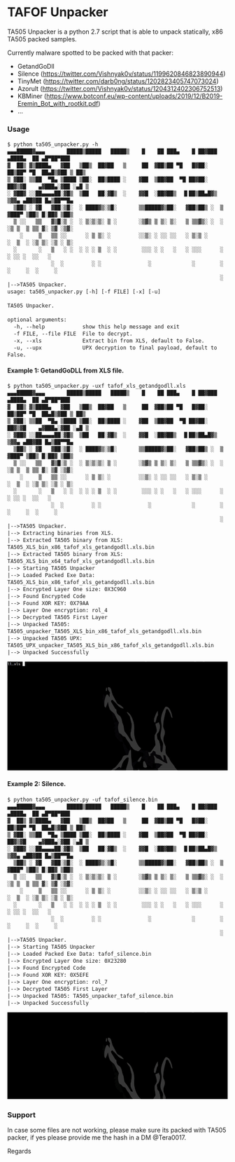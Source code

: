 TAFOF Unpacker
==============

TA505 Unpacker is a python 2.7 script that is able to unpack statically, x86 TA505 packed samples.

Currently malware spotted to be packed with that packer:
- GetandGoDll
- Silence (https://twitter.com/Vishnyak0v/status/1199620846823890944)
- TinyMet (https://twitter.com/darb0ng/status/1202823405747073024)
- Azorult (https://twitter.com/Vishnyak0v/status/1204312402306752513)
- KBMiner (https://www.botconf.eu/wp-content/uploads/2019/12/B2019-Eremin_Bot_with_rootkit.pdf)
- ...

### Usage
```
$ python ta505_unpacker.py -h
▄▄▄█████▓▄▄▄       █████▒█████   █████▒    █    ██ ███▄    █ ██▓███  ▄████▄  ██ ▄█▀██▀███  
▓  ██▒ ▓▒████▄   ▓██   ▒██▒  ██▓██   ▒     ██  ▓██▒██ ▀█   █▓██░  ██▒██▀ ▀█  ██▄█▒▓██ ▒ ██▒
▒ ▓██░ ▒▒██  ▀█▄ ▒████ ▒██░  ██▒████ ░    ▓██  ▒██▓██  ▀█ ██▓██░ ██▓▒▓█    ▄▓███▄░▓██ ░▄█ ▒
░ ▓██▓ ░░██▄▄▄▄██░▓█▒  ▒██   ██░▓█▒  ░    ▓▓█  ░██▓██▒  ▐▌██▒██▄█▓▒ ▒▓▓▄ ▄██▓██ █▄▒██▀▀█▄  
  ▒██▒ ░ ▓█   ▓██░▒█░  ░ ████▓▒░▒█░       ▒▒█████▓▒██░   ▓██▒██▒ ░  ▒ ▓███▀ ▒██▒ █░██▓ ▒██▒
  ▒ ░░   ▒▒   ▓▒█░▒ ░  ░ ▒░▒░▒░ ▒ ░       ░▒▓▒ ▒ ▒░ ▒░   ▒ ▒▒▓▒░ ░  ░ ░▒ ▒  ▒ ▒▒ ▓░ ▒▓ ░▒▓░
    ░     ▒   ▒▒ ░░      ░ ▒ ▒░ ░         ░░▒░ ░ ░░ ░░   ░ ▒░▒ ░      ░  ▒  ░ ░▒ ▒░ ░▒ ░ ▒░
  ░       ░   ▒   ░ ░  ░ ░ ░ ▒  ░ ░        ░░░ ░ ░   ░   ░ ░░░      ░       ░ ░░ ░  ░░   ░ 
              ░  ░         ░ ░               ░             ░        ░ ░     ░  ░     ░     
                                                                    ░                      
|-->TA505 Unpacker.
usage: ta505_unpacker.py [-h] [-f FILE] [-x] [-u]

TA505 Unpacker.

optional arguments:
  -h, --help            show this help message and exit
  -f FILE, --file FILE  File to decrypt.
  -x, --xls             Extract bin from XLS, default to False.
  -u, --upx             UPX decryption to final payload, default to False.
```

#### Example 1: GetandGoDLL from XLS file.
```
$ python ta505_unpacker.py -uxf tafof_xls_getandgodll.xls 
▄▄▄█████▓▄▄▄       █████▒█████   █████▒    █    ██ ███▄    █ ██▓███  ▄████▄  ██ ▄█▀██▀███  
▓  ██▒ ▓▒████▄   ▓██   ▒██▒  ██▓██   ▒     ██  ▓██▒██ ▀█   █▓██░  ██▒██▀ ▀█  ██▄█▒▓██ ▒ ██▒
▒ ▓██░ ▒▒██  ▀█▄ ▒████ ▒██░  ██▒████ ░    ▓██  ▒██▓██  ▀█ ██▓██░ ██▓▒▓█    ▄▓███▄░▓██ ░▄█ ▒
░ ▓██▓ ░░██▄▄▄▄██░▓█▒  ▒██   ██░▓█▒  ░    ▓▓█  ░██▓██▒  ▐▌██▒██▄█▓▒ ▒▓▓▄ ▄██▓██ █▄▒██▀▀█▄  
  ▒██▒ ░ ▓█   ▓██░▒█░  ░ ████▓▒░▒█░       ▒▒█████▓▒██░   ▓██▒██▒ ░  ▒ ▓███▀ ▒██▒ █░██▓ ▒██▒
  ▒ ░░   ▒▒   ▓▒█░▒ ░  ░ ▒░▒░▒░ ▒ ░       ░▒▓▒ ▒ ▒░ ▒░   ▒ ▒▒▓▒░ ░  ░ ░▒ ▒  ▒ ▒▒ ▓░ ▒▓ ░▒▓░
    ░     ▒   ▒▒ ░░      ░ ▒ ▒░ ░         ░░▒░ ░ ░░ ░░   ░ ▒░▒ ░      ░  ▒  ░ ░▒ ▒░ ░▒ ░ ▒░
  ░       ░   ▒   ░ ░  ░ ░ ░ ▒  ░ ░        ░░░ ░ ░   ░   ░ ░░░      ░       ░ ░░ ░  ░░   ░ 
              ░  ░         ░ ░               ░             ░        ░ ░     ░  ░     ░     
                                                                    ░                      
|-->TA505 Unpacker.
|--> Extracting binaries from XLS.
|--> Extracted TA505 binary from XLS: TA505_XLS_bin_x86_tafof_xls_getandgodll.xls.bin
|--> Extracted TA505 binary from XLS: TA505_XLS_bin_x64_tafof_xls_getandgodll.xls.bin
|--> Starting TA505 Unpacker
|--> Loaded Packed Exe Data: TA505_XLS_bin_x86_tafof_xls_getandgodll.xls.bin
|--> Encrypted Layer One size: 0X3C960
|--> Found Encrypted Code
|--> Found XOR KEY: 0X79AA
|--> Layer One encryption: rol_4
|--> Decrypted TA505 First Layer
|--> Unpacked TA505: TA505_unpacker_TA505_XLS_bin_x86_tafof_xls_getandgodll.xls.bin
|--> Unpacked TA505 UPX: TA505_UPX_unpacker_TA505_XLS_bin_x86_tafof_xls_getandgodll.xls.bin
|--> Unpacked Successfully
```

![](ta505_gifs/TAFOF_getandgodll_xls.gif)

#### Example 2: Silence.
```
$ python ta505_unpacker.py -uf tafof_silence.bin 
▄▄▄█████▓▄▄▄       █████▒█████   █████▒    █    ██ ███▄    █ ██▓███  ▄████▄  ██ ▄█▀██▀███  
▓  ██▒ ▓▒████▄   ▓██   ▒██▒  ██▓██   ▒     ██  ▓██▒██ ▀█   █▓██░  ██▒██▀ ▀█  ██▄█▒▓██ ▒ ██▒
▒ ▓██░ ▒▒██  ▀█▄ ▒████ ▒██░  ██▒████ ░    ▓██  ▒██▓██  ▀█ ██▓██░ ██▓▒▓█    ▄▓███▄░▓██ ░▄█ ▒
░ ▓██▓ ░░██▄▄▄▄██░▓█▒  ▒██   ██░▓█▒  ░    ▓▓█  ░██▓██▒  ▐▌██▒██▄█▓▒ ▒▓▓▄ ▄██▓██ █▄▒██▀▀█▄  
  ▒██▒ ░ ▓█   ▓██░▒█░  ░ ████▓▒░▒█░       ▒▒█████▓▒██░   ▓██▒██▒ ░  ▒ ▓███▀ ▒██▒ █░██▓ ▒██▒
  ▒ ░░   ▒▒   ▓▒█░▒ ░  ░ ▒░▒░▒░ ▒ ░       ░▒▓▒ ▒ ▒░ ▒░   ▒ ▒▒▓▒░ ░  ░ ░▒ ▒  ▒ ▒▒ ▓░ ▒▓ ░▒▓░
    ░     ▒   ▒▒ ░░      ░ ▒ ▒░ ░         ░░▒░ ░ ░░ ░░   ░ ▒░▒ ░      ░  ▒  ░ ░▒ ▒░ ░▒ ░ ▒░
  ░       ░   ▒   ░ ░  ░ ░ ░ ▒  ░ ░        ░░░ ░ ░   ░   ░ ░░░      ░       ░ ░░ ░  ░░   ░ 
              ░  ░         ░ ░               ░             ░        ░ ░     ░  ░     ░     
                                                                    ░                      
|-->TA505 Unpacker.
|--> Starting TA505 Unpacker
|--> Loaded Packed Exe Data: tafof_silence.bin
|--> Encrypted Layer One size: 0X23280
|--> Found Encrypted Code
|--> Found XOR KEY: 0X5EFE
|--> Layer One encryption: rol_7
|--> Decrypted TA505 First Layer
|--> Unpacked TA505: TA505_unpacker_tafof_silence.bin
|--> Unpacked Successfully
```

![](ta505_gifs/TAFOF_silence.gif)



### Support

In case some files are not working, please make sure its packed with TA505 packer, if yes please provide me the hash in a DM @Tera0017.

Regards

